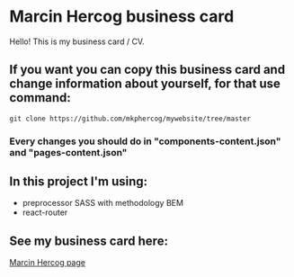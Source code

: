 # Marcin Hercog business card

Hello! This is my business card / CV.

## If you want you can copy this business card and change information about yourself, for that use command:

```
git clone https://github.com/mkphercog/mywebsite/tree/master
```

### Every changes you should do in "components-content.json" and "pages-content.json"

## In this project I'm using:

- preprocessor SASS with methodology BEM
- react-router

## See my business card here:

[Marcin Hercog page](#https://mkphercog.github.io/mywebsite/#/)
